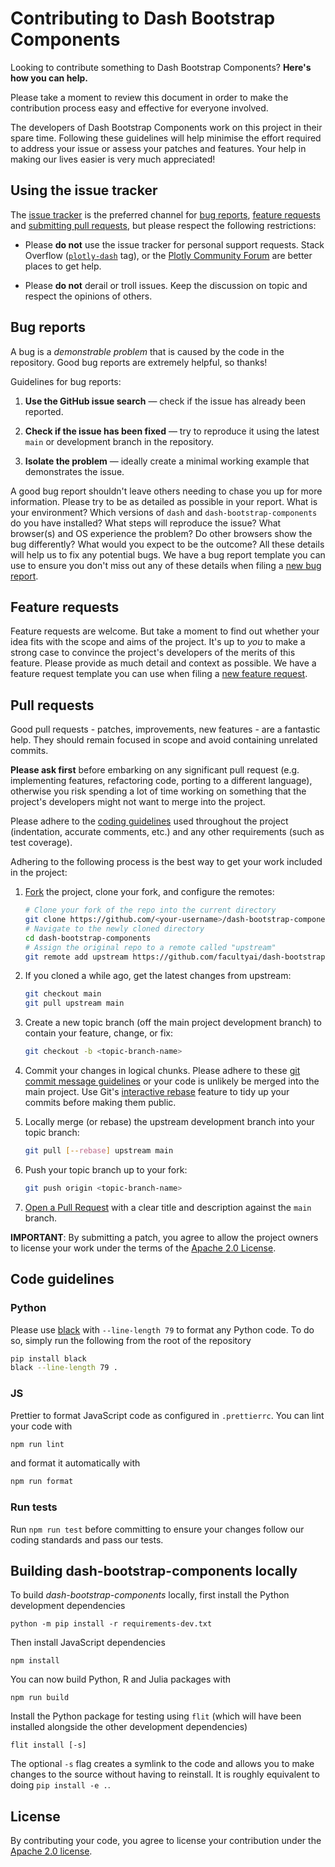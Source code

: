 # Contributing to Dash Bootstrap Components

Looking to contribute something to Dash Bootstrap Components? **Here's how you can help.**

Please take a moment to review this document in order to make the contribution
process easy and effective for everyone involved.

The developers of Dash Bootstrap Components work on this project in their spare
time. Following these guidelines will help minimise the effort required to
address your issue or assess your patches and features. Your help in making our
lives easier is very much appreciated!

## Using the issue tracker

The [issue tracker](https://github.com/facultyai/dash-bootstrap-components/issues) is
the preferred channel for [bug reports](#bug-reports), [feature requests](#feature-requests)
and [submitting pull requests](#pull-requests), but please respect the following
restrictions:

* Please **do not** use the issue tracker for personal support requests.  Stack
  Overflow ([`plotly-dash`](https://stackoverflow.com/questions/tagged/plotly-dash) tag),
  or the [Plotly Community Forum](https://community.plot.ly) are better places to get help.

* Please **do not** derail or troll issues. Keep the discussion on topic and
  respect the opinions of others.

## Bug reports

A bug is a _demonstrable problem_ that is caused by the code in the repository.
Good bug reports are extremely helpful, so thanks!

Guidelines for bug reports:

1. **Use the GitHub issue search** &mdash; check if the issue has already been
   reported.

2. **Check if the issue has been fixed** &mdash; try to reproduce it using the
   latest `main` or development branch in the repository.

3. **Isolate the problem** &mdash; ideally create a minimal working example that
   demonstrates the issue.

A good bug report shouldn't leave others needing to chase you up for more
information. Please try to be as detailed as possible in your report. What is
your environment? Which versions of `dash` and `dash-bootstrap-components` do
you have installed? What steps will reproduce the issue? What browser(s) and OS
experience the problem? Do other browsers show the bug differently? What
would you expect to be the outcome? All these details will help us to fix any
potential bugs. We have a bug report template you can use to ensure you don't
miss out any of these details when filing a [new bug report][new-bug-report].

## Feature requests

Feature requests are welcome. But take a moment to find out whether your idea
fits with the scope and aims of the project. It's up to *you* to make a strong
case to convince the project's developers of the merits of this feature. Please
provide as much detail and context as possible. We have a feature request
template you can use when filing a [new feature request][new-feature-request].

## Pull requests

Good pull requests - patches, improvements, new features - are a fantastic
help. They should remain focused in scope and avoid containing unrelated
commits.

**Please ask first** before embarking on any significant pull request (e.g.
implementing features, refactoring code, porting to a different language),
otherwise you risk spending a lot of time working on something that the
project's developers might not want to merge into the project.

Please adhere to the [coding guidelines](#code-guidelines) used throughout the
project (indentation, accurate comments, etc.) and any other requirements
(such as test coverage).

Adhering to the following process is the best way to get your work
included in the project:

1. [Fork](https://help.github.com/articles/fork-a-repo/) the project, clone your fork,
   and configure the remotes:

   ```bash
   # Clone your fork of the repo into the current directory
   git clone https://github.com/<your-username>/dash-bootstrap-components.git
   # Navigate to the newly cloned directory
   cd dash-bootstrap-components
   # Assign the original repo to a remote called "upstream"
   git remote add upstream https://github.com/facultyai/dash-bootstrap-components.git
   ```

2. If you cloned a while ago, get the latest changes from upstream:

   ```bash
   git checkout main
   git pull upstream main
   ```

3. Create a new topic branch (off the main project development branch) to
   contain your feature, change, or fix:

   ```bash
   git checkout -b <topic-branch-name>
   ```

4. Commit your changes in logical chunks. Please adhere to these [git commit
   message guidelines](https://tbaggery.com/2008/04/19/a-note-about-git-commit-messages.html)
   or your code is unlikely be merged into the main project. Use Git's
   [interactive rebase](https://help.github.com/articles/about-git-rebase/)
   feature to tidy up your commits before making them public.

5. Locally merge (or rebase) the upstream development branch into your topic branch:

   ```bash
   git pull [--rebase] upstream main
   ```

6. Push your topic branch up to your fork:

   ```bash
   git push origin <topic-branch-name>
   ```

7. [Open a Pull Request](https://help.github.com/articles/about-pull-requests/)
    with a clear title and description against the `main` branch.

**IMPORTANT**: By submitting a patch, you agree to allow the project owners to
license your work under the terms of the [Apache 2.0 License](../LICENSE).

## Code guidelines

### Python

Please use [black](https://github.com/python/black) with `--line-length 79` to
format any Python code. To do so, simply run the following from the root of
the repository

```sh
pip install black
black --line-length 79 .
```

### JS

Prettier to format JavaScript code as configured in `.prettierrc`. You can lint
your code with

```bash
npm run lint
```

and format it automatically with

```bash
npm run format
```

### Run tests

Run `npm run test` before committing to ensure your changes follow our coding
standards and pass our tests.

## Building dash-bootstrap-components locally

To build _dash-bootstrap-components_ locally, first install the Python
development dependencies

```
python -m pip install -r requirements-dev.txt
```

Then install JavaScript dependencies

```
npm install
```

You can now build Python, R and Julia packages with

```
npm run build
```

Install the Python package for testing using `flit` (which will have been
installed alongside the other development dependencies)

```
flit install [-s]
```

The optional `-s` flag creates a symlink to the code and allows you to make
changes to the source without having to reinstall. It is roughly equivalent to
doing `pip install -e .`.
## License

By contributing your code, you agree to license your contribution under the
[Apache 2.0 license](../LICENSE).

[new-bug-report]: https://github.com/facultyai/dash-bootstrap-components/issues/new?template=bug.md
[new-feature-request]: https://github.com/facultyai/dash-bootstrap-components/issues/new?template=feature.md
